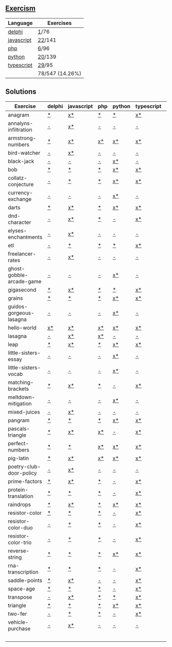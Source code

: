 ## [Exercism](https://exercism.org/tracks)

| Language                                             | Exercises                       |
| ---------------------------------------------------- | ------------------------------- |
| [delphi](https://exercism.org/tracks/delphi)         | [1](./exercism/delphi)/76       |
| [javascript](https://exercism.org/tracks/javascript) | [22](./exercism/javascript)/141 |
| [php](https://exercism.org/tracks/php)               | [6](./exercism/php)/96          |
| [python](https://exercism.org/tracks/python)         | [20](./exercism/python)/139     |
| [typescript](https://exercism.org/tracks/typescript) | [29](./exercism/typescript)/95  |
|                                                      | 78/547 (14.26%)                 |

## Solutions

| Exercise                 | delphi                                                                                           | javascript                                                                                                                       | php                                                                                                    | python                                                                                                                     | typescript                                                                                                               | COUNT |
| ------------------------ | ------------------------------------------------------------------------------------------------ | -------------------------------------------------------------------------------------------------------------------------------- | ------------------------------------------------------------------------------------------------------ | -------------------------------------------------------------------------------------------------------------------------- | ------------------------------------------------------------------------------------------------------------------------ | ----- |
| anagram                  | [\*](https://exercism.org/tracks/delphi/exercises/anagram)                                       | [x](./exercism/javascript/anagram)[\*](https://exercism.org/tracks/javascript/exercises/anagram)                                 | [\*](https://exercism.org/tracks/php/exercises/anagram)                                                | [\*](https://exercism.org/tracks/python/exercises/anagram)                                                                 | [x](./exercism/typescript/anagram)[\*](https://exercism.org/tracks/typescript/exercises/anagram)                         | 2     |
| annalyns-infiltration    | [-](https://exercism.org/tracks/delphi/exercises/annalyns-infiltration)                          | [x](./exercism/javascript/annalyns-infiltration)[\*](https://exercism.org/tracks/javascript/exercises/annalyns-infiltration)     | [-](https://exercism.org/tracks/php/exercises/annalyns-infiltration)                                   | [-](https://exercism.org/tracks/python/exercises/annalyns-infiltration)                                                    | [-](https://exercism.org/tracks/typescript/exercises/annalyns-infiltration)                                              | 1     |
| armstrong-numbers        | [\*](https://exercism.org/tracks/delphi/exercises/armstrong-numbers)                             | [x](./exercism/javascript/armstrong-numbers)[\*](https://exercism.org/tracks/javascript/exercises/armstrong-numbers)             | [x](./exercism/php/armstrong-numbers)[\*](https://exercism.org/tracks/php/exercises/armstrong-numbers) | [x](./exercism/python/armstrong-numbers)[\*](https://exercism.org/tracks/python/exercises/armstrong-numbers)               | [x](./exercism/typescript/armstrong-numbers)[\*](https://exercism.org/tracks/typescript/exercises/armstrong-numbers)     | 4     |
| bird-watcher             | [-](https://exercism.org/tracks/delphi/exercises/bird-watcher)                                   | [x](./exercism/javascript/bird-watcher)[\*](https://exercism.org/tracks/javascript/exercises/bird-watcher)                       | [-](https://exercism.org/tracks/php/exercises/bird-watcher)                                            | [-](https://exercism.org/tracks/python/exercises/bird-watcher)                                                             | [-](https://exercism.org/tracks/typescript/exercises/bird-watcher)                                                       | 1     |
| black-jack               | [-](https://exercism.org/tracks/delphi/exercises/black-jack)                                     | [-](https://exercism.org/tracks/javascript/exercises/black-jack)                                                                 | [-](https://exercism.org/tracks/php/exercises/black-jack)                                              | [x](./exercism/python/black-jack)[\*](https://exercism.org/tracks/python/exercises/black-jack)                             | [-](https://exercism.org/tracks/typescript/exercises/black-jack)                                                         | 1     |
| bob                      | [\*](https://exercism.org/tracks/delphi/exercises/bob)                                           | [\*](https://exercism.org/tracks/javascript/exercises/bob)                                                                       | [\*](https://exercism.org/tracks/php/exercises/bob)                                                    | [x](./exercism/python/bob)[\*](https://exercism.org/tracks/python/exercises/bob)                                           | [x](./exercism/typescript/bob)[\*](https://exercism.org/tracks/typescript/exercises/bob)                                 | 2     |
| collatz-conjecture       | [-](https://exercism.org/tracks/delphi/exercises/collatz-conjecture)                             | [\*](https://exercism.org/tracks/javascript/exercises/collatz-conjecture)                                                        | [\*](https://exercism.org/tracks/php/exercises/collatz-conjecture)                                     | [x](./exercism/python/collatz-conjecture)[\*](https://exercism.org/tracks/python/exercises/collatz-conjecture)             | [x](./exercism/typescript/collatz-conjecture)[\*](https://exercism.org/tracks/typescript/exercises/collatz-conjecture)   | 2     |
| currency-exchange        | [-](https://exercism.org/tracks/delphi/exercises/currency-exchange)                              | [-](https://exercism.org/tracks/javascript/exercises/currency-exchange)                                                          | [-](https://exercism.org/tracks/php/exercises/currency-exchange)                                       | [x](./exercism/python/currency-exchange)[\*](https://exercism.org/tracks/python/exercises/currency-exchange)               | [-](https://exercism.org/tracks/typescript/exercises/currency-exchange)                                                  | 1     |
| darts                    | [\*](https://exercism.org/tracks/delphi/exercises/darts)                                         | [x](./exercism/javascript/darts)[\*](https://exercism.org/tracks/javascript/exercises/darts)                                     | [\*](https://exercism.org/tracks/php/exercises/darts)                                                  | [x](./exercism/python/darts)[\*](https://exercism.org/tracks/python/exercises/darts)                                       | [x](./exercism/typescript/darts)[\*](https://exercism.org/tracks/typescript/exercises/darts)                             | 3     |
| dnd-character            | [-](https://exercism.org/tracks/delphi/exercises/dnd-character)                                  | [x](./exercism/javascript/dnd-character)[\*](https://exercism.org/tracks/javascript/exercises/dnd-character)                     | [\*](https://exercism.org/tracks/php/exercises/dnd-character)                                          | [-](https://exercism.org/tracks/python/exercises/dnd-character)                                                            | [x](./exercism/typescript/dnd-character)[\*](https://exercism.org/tracks/typescript/exercises/dnd-character)             | 2     |
| elyses-enchantments      | [-](https://exercism.org/tracks/delphi/exercises/elyses-enchantments)                            | [x](./exercism/javascript/elyses-enchantments)[\*](https://exercism.org/tracks/javascript/exercises/elyses-enchantments)         | [-](https://exercism.org/tracks/php/exercises/elyses-enchantments)                                     | [-](https://exercism.org/tracks/python/exercises/elyses-enchantments)                                                      | [-](https://exercism.org/tracks/typescript/exercises/elyses-enchantments)                                                | 1     |
| etl                      | [-](https://exercism.org/tracks/delphi/exercises/etl)                                            | [\*](https://exercism.org/tracks/javascript/exercises/etl)                                                                       | [\*](https://exercism.org/tracks/php/exercises/etl)                                                    | [\*](https://exercism.org/tracks/python/exercises/etl)                                                                     | [x](./exercism/typescript/etl)[\*](https://exercism.org/tracks/typescript/exercises/etl)                                 | 1     |
| freelancer-rates         | [-](https://exercism.org/tracks/delphi/exercises/freelancer-rates)                               | [x](./exercism/javascript/freelancer-rates)[\*](https://exercism.org/tracks/javascript/exercises/freelancer-rates)               | [-](https://exercism.org/tracks/php/exercises/freelancer-rates)                                        | [-](https://exercism.org/tracks/python/exercises/freelancer-rates)                                                         | [-](https://exercism.org/tracks/typescript/exercises/freelancer-rates)                                                   | 1     |
| ghost-gobble-arcade-game | [-](https://exercism.org/tracks/delphi/exercises/ghost-gobble-arcade-game)                       | [-](https://exercism.org/tracks/javascript/exercises/ghost-gobble-arcade-game)                                                   | [-](https://exercism.org/tracks/php/exercises/ghost-gobble-arcade-game)                                | [x](./exercism/python/ghost-gobble-arcade-game)[\*](https://exercism.org/tracks/python/exercises/ghost-gobble-arcade-game) | [-](https://exercism.org/tracks/typescript/exercises/ghost-gobble-arcade-game)                                           | 1     |
| gigasecond               | [\*](https://exercism.org/tracks/delphi/exercises/gigasecond)                                    | [x](./exercism/javascript/gigasecond)[\*](https://exercism.org/tracks/javascript/exercises/gigasecond)                           | [\*](https://exercism.org/tracks/php/exercises/gigasecond)                                             | [\*](https://exercism.org/tracks/python/exercises/gigasecond)                                                              | [x](./exercism/typescript/gigasecond)[\*](https://exercism.org/tracks/typescript/exercises/gigasecond)                   | 2     |
| grains                   | [\*](https://exercism.org/tracks/delphi/exercises/grains)                                        | [\*](https://exercism.org/tracks/javascript/exercises/grains)                                                                    | [\*](https://exercism.org/tracks/php/exercises/grains)                                                 | [x](./exercism/python/grains)[\*](https://exercism.org/tracks/python/exercises/grains)                                     | [x](./exercism/typescript/grains)[\*](https://exercism.org/tracks/typescript/exercises/grains)                           | 2     |
| guidos-gorgeous-lasagna  | [-](https://exercism.org/tracks/delphi/exercises/guidos-gorgeous-lasagna)                        | [-](https://exercism.org/tracks/javascript/exercises/guidos-gorgeous-lasagna)                                                    | [-](https://exercism.org/tracks/php/exercises/guidos-gorgeous-lasagna)                                 | [x](./exercism/python/guidos-gorgeous-lasagna)[\*](https://exercism.org/tracks/python/exercises/guidos-gorgeous-lasagna)   | [-](https://exercism.org/tracks/typescript/exercises/guidos-gorgeous-lasagna)                                            | 1     |
| hello-world              | [x](./exercism/delphi/hello-world)[\*](https://exercism.org/tracks/delphi/exercises/hello-world) | [x](./exercism/javascript/hello-world)[\*](https://exercism.org/tracks/javascript/exercises/hello-world)                         | [x](./exercism/php/hello-world)[\*](https://exercism.org/tracks/php/exercises/hello-world)             | [x](./exercism/python/hello-world)[\*](https://exercism.org/tracks/python/exercises/hello-world)                           | [x](./exercism/typescript/hello-world)[\*](https://exercism.org/tracks/typescript/exercises/hello-world)                 | 5     |
| lasagna                  | [-](https://exercism.org/tracks/delphi/exercises/lasagna)                                        | [x](./exercism/javascript/lasagna)[\*](https://exercism.org/tracks/javascript/exercises/lasagna)                                 | [x](./exercism/php/lasagna)[\*](https://exercism.org/tracks/php/exercises/lasagna)                     | [-](https://exercism.org/tracks/python/exercises/lasagna)                                                                  | [-](https://exercism.org/tracks/typescript/exercises/lasagna)                                                            | 2     |
| leap                     | [\*](https://exercism.org/tracks/delphi/exercises/leap)                                          | [x](./exercism/javascript/leap)[\*](https://exercism.org/tracks/javascript/exercises/leap)                                       | [\*](https://exercism.org/tracks/php/exercises/leap)                                                   | [x](./exercism/python/leap)[\*](https://exercism.org/tracks/python/exercises/leap)                                         | [x](./exercism/typescript/leap)[\*](https://exercism.org/tracks/typescript/exercises/leap)                               | 3     |
| little-sisters-essay     | [-](https://exercism.org/tracks/delphi/exercises/little-sisters-essay)                           | [-](https://exercism.org/tracks/javascript/exercises/little-sisters-essay)                                                       | [-](https://exercism.org/tracks/php/exercises/little-sisters-essay)                                    | [x](./exercism/python/little-sisters-essay)[\*](https://exercism.org/tracks/python/exercises/little-sisters-essay)         | [-](https://exercism.org/tracks/typescript/exercises/little-sisters-essay)                                               | 1     |
| little-sisters-vocab     | [-](https://exercism.org/tracks/delphi/exercises/little-sisters-vocab)                           | [-](https://exercism.org/tracks/javascript/exercises/little-sisters-vocab)                                                       | [-](https://exercism.org/tracks/php/exercises/little-sisters-vocab)                                    | [x](./exercism/python/little-sisters-vocab)[\*](https://exercism.org/tracks/python/exercises/little-sisters-vocab)         | [-](https://exercism.org/tracks/typescript/exercises/little-sisters-vocab)                                               | 1     |
| matching-brackets        | [\*](https://exercism.org/tracks/delphi/exercises/matching-brackets)                             | [x](./exercism/javascript/matching-brackets)[\*](https://exercism.org/tracks/javascript/exercises/matching-brackets)             | [\*](https://exercism.org/tracks/php/exercises/matching-brackets)                                      | [-](https://exercism.org/tracks/python/exercises/matching-brackets)                                                        | [x](./exercism/typescript/matching-brackets)[\*](https://exercism.org/tracks/typescript/exercises/matching-brackets)     | 2     |
| meltdown-mitigation      | [-](https://exercism.org/tracks/delphi/exercises/meltdown-mitigation)                            | [-](https://exercism.org/tracks/javascript/exercises/meltdown-mitigation)                                                        | [-](https://exercism.org/tracks/php/exercises/meltdown-mitigation)                                     | [x](./exercism/python/meltdown-mitigation)[\*](https://exercism.org/tracks/python/exercises/meltdown-mitigation)           | [-](https://exercism.org/tracks/typescript/exercises/meltdown-mitigation)                                                | 1     |
| mixed-juices             | [-](https://exercism.org/tracks/delphi/exercises/mixed-juices)                                   | [x](./exercism/javascript/mixed-juices)[\*](https://exercism.org/tracks/javascript/exercises/mixed-juices)                       | [-](https://exercism.org/tracks/php/exercises/mixed-juices)                                            | [-](https://exercism.org/tracks/python/exercises/mixed-juices)                                                             | [-](https://exercism.org/tracks/typescript/exercises/mixed-juices)                                                       | 1     |
| pangram                  | [\*](https://exercism.org/tracks/delphi/exercises/pangram)                                       | [\*](https://exercism.org/tracks/javascript/exercises/pangram)                                                                   | [\*](https://exercism.org/tracks/php/exercises/pangram)                                                | [x](./exercism/python/pangram)[\*](https://exercism.org/tracks/python/exercises/pangram)                                   | [x](./exercism/typescript/pangram)[\*](https://exercism.org/tracks/typescript/exercises/pangram)                         | 2     |
| pascals-triangle         | [\*](https://exercism.org/tracks/delphi/exercises/pascals-triangle)                              | [x](./exercism/javascript/pascals-triangle)[\*](https://exercism.org/tracks/javascript/exercises/pascals-triangle)               | [x](./exercism/php/pascals-triangle)[\*](https://exercism.org/tracks/php/exercises/pascals-triangle)   | [-](https://exercism.org/tracks/python/exercises/pascals-triangle)                                                         | [x](./exercism/typescript/pascals-triangle)[\*](https://exercism.org/tracks/typescript/exercises/pascals-triangle)       | 3     |
| perfect-numbers          | [\*](https://exercism.org/tracks/delphi/exercises/perfect-numbers)                               | [\*](https://exercism.org/tracks/javascript/exercises/perfect-numbers)                                                           | [x](./exercism/php/perfect-numbers)[\*](https://exercism.org/tracks/php/exercises/perfect-numbers)     | [x](./exercism/python/perfect-numbers)[\*](https://exercism.org/tracks/python/exercises/perfect-numbers)                   | [x](./exercism/typescript/perfect-numbers)[\*](https://exercism.org/tracks/typescript/exercises/perfect-numbers)         | 3     |
| pig-latin                | [\*](https://exercism.org/tracks/delphi/exercises/pig-latin)                                     | [x](./exercism/javascript/pig-latin)[\*](https://exercism.org/tracks/javascript/exercises/pig-latin)                             | [x](./exercism/php/pig-latin)[\*](https://exercism.org/tracks/php/exercises/pig-latin)                 | [x](./exercism/python/pig-latin)[\*](https://exercism.org/tracks/python/exercises/pig-latin)                               | [x](./exercism/typescript/pig-latin)[\*](https://exercism.org/tracks/typescript/exercises/pig-latin)                     | 4     |
| poetry-club-door-policy  | [-](https://exercism.org/tracks/delphi/exercises/poetry-club-door-policy)                        | [x](./exercism/javascript/poetry-club-door-policy)[\*](https://exercism.org/tracks/javascript/exercises/poetry-club-door-policy) | [-](https://exercism.org/tracks/php/exercises/poetry-club-door-policy)                                 | [-](https://exercism.org/tracks/python/exercises/poetry-club-door-policy)                                                  | [-](https://exercism.org/tracks/typescript/exercises/poetry-club-door-policy)                                            | 1     |
| prime-factors            | [\*](https://exercism.org/tracks/delphi/exercises/prime-factors)                                 | [x](./exercism/javascript/prime-factors)[\*](https://exercism.org/tracks/javascript/exercises/prime-factors)                     | [\*](https://exercism.org/tracks/php/exercises/prime-factors)                                          | [-](https://exercism.org/tracks/python/exercises/prime-factors)                                                            | [x](./exercism/typescript/prime-factors)[\*](https://exercism.org/tracks/typescript/exercises/prime-factors)             | 2     |
| protein-translation      | [\*](https://exercism.org/tracks/delphi/exercises/protein-translation)                           | [\*](https://exercism.org/tracks/javascript/exercises/protein-translation)                                                       | [\*](https://exercism.org/tracks/php/exercises/protein-translation)                                    | [-](https://exercism.org/tracks/python/exercises/protein-translation)                                                      | [x](./exercism/typescript/protein-translation)[\*](https://exercism.org/tracks/typescript/exercises/protein-translation) | 1     |
| raindrops                | [\*](https://exercism.org/tracks/delphi/exercises/raindrops)                                     | [x](./exercism/javascript/raindrops)[\*](https://exercism.org/tracks/javascript/exercises/raindrops)                             | [\*](https://exercism.org/tracks/php/exercises/raindrops)                                              | [x](./exercism/python/raindrops)[\*](https://exercism.org/tracks/python/exercises/raindrops)                               | [x](./exercism/typescript/raindrops)[\*](https://exercism.org/tracks/typescript/exercises/raindrops)                     | 3     |
| resistor-color           | [\*](https://exercism.org/tracks/delphi/exercises/resistor-color)                                | [\*](https://exercism.org/tracks/javascript/exercises/resistor-color)                                                            | [\*](https://exercism.org/tracks/php/exercises/resistor-color)                                         | [-](https://exercism.org/tracks/python/exercises/resistor-color)                                                           | [x](./exercism/typescript/resistor-color)[\*](https://exercism.org/tracks/typescript/exercises/resistor-color)           | 1     |
| resistor-color-duo       | [-](https://exercism.org/tracks/delphi/exercises/resistor-color-duo)                             | [\*](https://exercism.org/tracks/javascript/exercises/resistor-color-duo)                                                        | [\*](https://exercism.org/tracks/php/exercises/resistor-color-duo)                                     | [-](https://exercism.org/tracks/python/exercises/resistor-color-duo)                                                       | [x](./exercism/typescript/resistor-color-duo)[\*](https://exercism.org/tracks/typescript/exercises/resistor-color-duo)   | 1     |
| resistor-color-trio      | [-](https://exercism.org/tracks/delphi/exercises/resistor-color-trio)                            | [\*](https://exercism.org/tracks/javascript/exercises/resistor-color-trio)                                                       | [\*](https://exercism.org/tracks/php/exercises/resistor-color-trio)                                    | [-](https://exercism.org/tracks/python/exercises/resistor-color-trio)                                                      | [x](./exercism/typescript/resistor-color-trio)[\*](https://exercism.org/tracks/typescript/exercises/resistor-color-trio) | 1     |
| reverse-string           | [\*](https://exercism.org/tracks/delphi/exercises/reverse-string)                                | [\*](https://exercism.org/tracks/javascript/exercises/reverse-string)                                                            | [\*](https://exercism.org/tracks/php/exercises/reverse-string)                                         | [x](./exercism/python/reverse-string)[\*](https://exercism.org/tracks/python/exercises/reverse-string)                     | [x](./exercism/typescript/reverse-string)[\*](https://exercism.org/tracks/typescript/exercises/reverse-string)           | 2     |
| rna-transcription        | [\*](https://exercism.org/tracks/delphi/exercises/rna-transcription)                             | [\*](https://exercism.org/tracks/javascript/exercises/rna-transcription)                                                         | [\*](https://exercism.org/tracks/php/exercises/rna-transcription)                                      | [-](https://exercism.org/tracks/python/exercises/rna-transcription)                                                        | [x](./exercism/typescript/rna-transcription)[\*](https://exercism.org/tracks/typescript/exercises/rna-transcription)     | 1     |
| saddle-points            | [\*](https://exercism.org/tracks/delphi/exercises/saddle-points)                                 | [x](./exercism/javascript/saddle-points)[\*](https://exercism.org/tracks/javascript/exercises/saddle-points)                     | [-](https://exercism.org/tracks/php/exercises/saddle-points)                                           | [-](https://exercism.org/tracks/python/exercises/saddle-points)                                                            | [x](./exercism/typescript/saddle-points)[\*](https://exercism.org/tracks/typescript/exercises/saddle-points)             | 2     |
| space-age                | [\*](https://exercism.org/tracks/delphi/exercises/space-age)                                     | [\*](https://exercism.org/tracks/javascript/exercises/space-age)                                                                 | [\*](https://exercism.org/tracks/php/exercises/space-age)                                              | [-](https://exercism.org/tracks/python/exercises/space-age)                                                                | [x](./exercism/typescript/space-age)[\*](https://exercism.org/tracks/typescript/exercises/space-age)                     | 1     |
| transpose                | [-](https://exercism.org/tracks/delphi/exercises/transpose)                                      | [x](./exercism/javascript/transpose)[\*](https://exercism.org/tracks/javascript/exercises/transpose)                             | [\*](https://exercism.org/tracks/php/exercises/transpose)                                              | [\*](https://exercism.org/tracks/python/exercises/transpose)                                                               | [x](./exercism/typescript/transpose)[\*](https://exercism.org/tracks/typescript/exercises/transpose)                     | 2     |
| triangle                 | [\*](https://exercism.org/tracks/delphi/exercises/triangle)                                      | [\*](https://exercism.org/tracks/javascript/exercises/triangle)                                                                  | [\*](https://exercism.org/tracks/php/exercises/triangle)                                               | [x](./exercism/python/triangle)[\*](https://exercism.org/tracks/python/exercises/triangle)                                 | [x](./exercism/typescript/triangle)[\*](https://exercism.org/tracks/typescript/exercises/triangle)                       | 2     |
| two-fer                  | [-](https://exercism.org/tracks/delphi/exercises/two-fer)                                        | [\*](https://exercism.org/tracks/javascript/exercises/two-fer)                                                                   | [\*](https://exercism.org/tracks/php/exercises/two-fer)                                                | [-](https://exercism.org/tracks/python/exercises/two-fer)                                                                  | [x](./exercism/typescript/two-fer)[\*](https://exercism.org/tracks/typescript/exercises/two-fer)                         | 1     |
| vehicle-purchase         | [-](https://exercism.org/tracks/delphi/exercises/vehicle-purchase)                               | [x](./exercism/javascript/vehicle-purchase)[\*](https://exercism.org/tracks/javascript/exercises/vehicle-purchase)               | [-](https://exercism.org/tracks/php/exercises/vehicle-purchase)                                        | [-](https://exercism.org/tracks/python/exercises/vehicle-purchase)                                                         | [-](https://exercism.org/tracks/typescript/exercises/vehicle-purchase)                                                   | 1     |
|                          |                                                                                                  |                                                                                                                                  |                                                                                                        |                                                                                                                            |                                                                                                                          | 78    |
